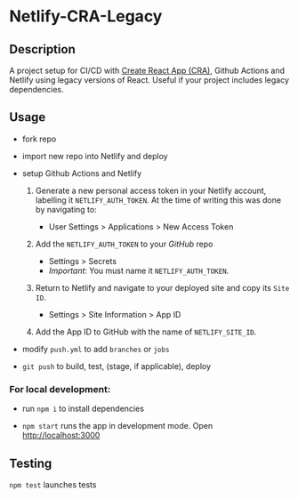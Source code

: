 # Netlify-CRA-Legacy

## Description

A project setup for CI/CD with [Create React App (CRA)](https://github.com/facebook/create-react-app), Github Actions and Netlify using legacy versions of React. Useful if your project includes legacy dependencies.

## Usage

- fork repo
- import new repo into Netlify and deploy
- setup Github Actions and Netlify

  1. Generate a new personal access token in your Netlify account, labelling it `NETLIFY_AUTH_TOKEN`. At the time of writing this was done by navigating to:

     - User Settings > Applications > New Access Token

  2. Add the `NETLIFY_AUTH_TOKEN` to your _GitHub_ repo

     - Settings > Secrets
     - _Important_: You must name it `NETLIFY_AUTH_TOKEN`.

  3. Return to Netlify and navigate to your deployed site and copy its `Site ID`.
     - Settings > Site Information > App ID
  4. Add the App ID to GitHub with the name of `NETLIFY_SITE_ID`.

- modify `push.yml` to add `branches` or `jobs`
- `git push` to build, test, (stage, if applicable), deploy

### For local development:

- run `npm i` to install dependencies

- `npm start` runs the app in development mode.
  Open [http://localhost:3000](http://localhost:3000)

## Testing

`npm test` launches tests
